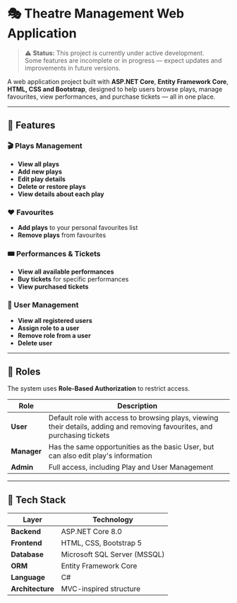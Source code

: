 # 🎭 Theatre Management Web Application

> ⚠️ **Status:** This project is currently under active development.  
> Some features are incomplete or in progress — expect updates and improvements in future versions.

A web application project built with **ASP.NET Core**, **Entity Framework Core**, **HTML, CSS and Bootstrap**, designed to help users browse plays, manage favourites, view performances, and purchase tickets — all in one place.

---

## 🚀 Features

### 🎬 Plays Management
- **View all plays**
- **Add new plays**
- **Edit play details**
- **Delete or restore plays**
- **View details about each play**

### ❤️ Favourites
- **Add plays** to your personal favourites list
- **Remove plays** from favourites

### 🎟️ Performances & Tickets
- **View all available performances**
- **Buy tickets** for specific performances
- **View purchased tickets**

### 👥 User Management
- **View all registered users**
- **Assign role to a user**
- **Remove role from a user**
- **Delete user**

---

## 🔐 Roles

The system uses **Role-Based Authorization** to restrict access.

| Role | Description |
|------|-------------|
| **User** | Default role with access to browsing plays, viewing their details, adding and removing favourites, and purchasing tickets |
| **Manager** | Has the same opportunities as the basic User, but can also edit play's information |
| **Admin** | Full access, including Play and User Management |

---

## 🧩 Tech Stack

| Layer | Technology |
|--------|-------------|
| **Backend** | ASP.NET Core 8.0 |
| **Frontend** | HTML, CSS, Bootstrap 5 |
| **Database** | Microsoft SQL Server (MSSQL) |
| **ORM** | Entity Framework Core |
| **Language** | C# |
| **Architecture** | MVC-inspired structure |
